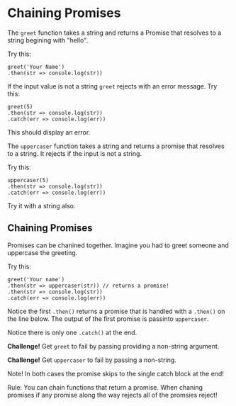 # **Chaining Promises** 

The `greet` function takes a string and returns a Promise that resolves to a string begining with "hello".

Try this: 

```JS
greet('Your Name')
.then(str => console.log(str))
```

If the input value is not a string `greet` rejects with an error message. Try this: 

```JS
greet(5)
.then(str => console.log(str))
.catch(err => console.log(err))
```

This should display an error. 

The `uppercaser` function takes a string and returns a promise that resolves to a string. It rejects if the input is not a string. 

Try this: 

```JS
uppercaser(5)
.then(str => console.log(str))
.catch(err => console.log(err))
```

Try it with a string also. 

## Chaining Promises

Promises can be chanined together. Imagine you had to greet someone and uppercase the greeting. 

Try this: 

```JS
greet('Your name')
.then(str => uppercaser(str)) // returns a promise!
.then(str => console.log(str))
.catch(err => console.log(err))
```

Notice the first `.then()` returns a promise that is handled with a `.then()` on the line below. The output of the first promise is passinto `uppercaser`.

Notice there is only one `.catch()` at the end. 

**Challenge!** Get `greet` to fail by passing providing a non-string argument.

**Challenge!** Get `uppercaser` to fail by passing a non-string.

Note! In both cases the promise skips to the single catch block at the end! 

Rule: You can chain functions that return a promise. When chaning promises if any promise along the way rejects all of the promsies reject!
